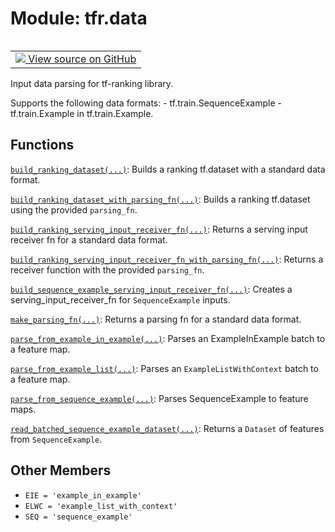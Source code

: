 <div itemscope itemtype="http://developers.google.com/ReferenceObject">
<meta itemprop="name" content="tfr.data" />
<meta itemprop="path" content="Stable" />
<meta itemprop="property" content="EIE"/>
<meta itemprop="property" content="ELWC"/>
<meta itemprop="property" content="SEQ"/>
</div>

# Module: tfr.data

<table class="tfo-notebook-buttons tfo-api" align="left">

<td>
  <a target="_blank" href="https://github.com/tensorflow/ranking/tree/master/tensorflow_ranking/python/data.py">
    <img src="https://www.tensorflow.org/images/GitHub-Mark-32px.png" />
    View source on GitHub
  </a>
</td></table>

Input data parsing for tf-ranking library.

Supports the following data formats: - tf.train.SequenceExample -
tf.train.Example in tf.train.Example.

## Functions

[`build_ranking_dataset(...)`](../tfr/data/build_ranking_dataset.md): Builds a
ranking tf.dataset with a standard data format.

[`build_ranking_dataset_with_parsing_fn(...)`](../tfr/data/build_ranking_dataset_with_parsing_fn.md):
Builds a ranking tf.dataset using the provided `parsing_fn`.

[`build_ranking_serving_input_receiver_fn(...)`](../tfr/data/build_ranking_serving_input_receiver_fn.md):
Returns a serving input receiver fn for a standard data format.

[`build_ranking_serving_input_receiver_fn_with_parsing_fn(...)`](../tfr/data/build_ranking_serving_input_receiver_fn_with_parsing_fn.md):
Returns a receiver function with the provided `parsing_fn`.

[`build_sequence_example_serving_input_receiver_fn(...)`](../tfr/data/build_sequence_example_serving_input_receiver_fn.md):
Creates a serving_input_receiver_fn for `SequenceExample` inputs.

[`make_parsing_fn(...)`](../tfr/data/make_parsing_fn.md): Returns a parsing fn
for a standard data format.

[`parse_from_example_in_example(...)`](../tfr/data/parse_from_example_in_example.md):
Parses an ExampleInExample batch to a feature map.

[`parse_from_example_list(...)`](../tfr/data/parse_from_example_list.md): Parses
an `ExampleListWithContext` batch to a feature map.

[`parse_from_sequence_example(...)`](../tfr/data/parse_from_sequence_example.md):
Parses SequenceExample to feature maps.

[`read_batched_sequence_example_dataset(...)`](../tfr/data/read_batched_sequence_example_dataset.md):
Returns a `Dataset` of features from `SequenceExample`.

## Other Members

*   `EIE = 'example_in_example'` <a id="EIE"></a>
*   `ELWC = 'example_list_with_context'` <a id="ELWC"></a>
*   `SEQ = 'sequence_example'` <a id="SEQ"></a>
